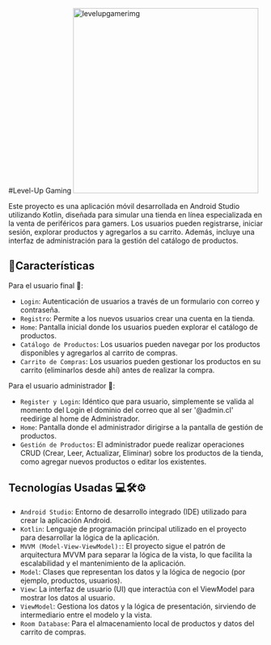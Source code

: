 #Level-Up Gaming
<img width="366" height="366" alt="levelupgamerimg" src="https://github.com/user-attachments/assets/52e1dc30-06e6-477c-93dc-f886625e6297" />

Este proyecto es una aplicación móvil desarrollada en Android Studio utilizando Kotlin, diseñada para simular una tienda en línea especializada en la venta de periféricos para gamers. Los usuarios pueden registrarse, iniciar sesión, explorar productos y agregarlos a su carrito. Además, incluye una interfaz de administración para la gestión del catálogo de productos.

## :hammer:Características
Para el usuario final 👤:
- `Login`:  Autenticación de usuarios a través de un formulario con correo y contraseña.
- `Registro`: Permite a los nuevos usuarios crear una cuenta en la tienda.
- `Home`: Pantalla inicial donde los usuarios pueden explorar el catálogo de productos.
- `Catálogo de Productos`: Los usuarios pueden navegar por los productos disponibles y agregarlos al carrito de compras.
- `Carrito de Compras`:  Los usuarios pueden gestionar los productos en su carrito (eliminarlos desde ahí) antes de realizar la compra.

Para el usuario administrador 👑:
- `Register y Login`: Idéntico que para usuario, simplemente se valida al momento del Login el dominio del correo que al ser '@admin.cl' reedirige al home de Administrador.
- `Home`: Pantalla donde el administrador dirigirse a la pantalla de gestión de productos.
- `Gestión de Productos`: El administrador puede realizar operaciones CRUD (Crear, Leer, Actualizar, Eliminar) sobre los productos de la tienda, como agregar nuevos productos o editar los existentes.

## Tecnologías Usadas 💻🛠️⚙️

- `Android Studio`: Entorno de desarrollo integrado (IDE) utilizado para crear la aplicación Android.
- `Kotlin`: Lenguaje de programación principal utilizado en el proyecto para desarrollar la lógica de la aplicación.
- `MVVM (Model-View-ViewModel):`:  El proyecto sigue el patrón de arquitectura MVVM para separar la lógica de la vista, lo que facilita la escalabilidad y el mantenimiento de la aplicación.
- `Model`: Clases que representan los datos y la lógica de negocio (por ejemplo, productos, usuarios).
- `View`: La interfaz de usuario (UI) que interactúa con el ViewModel para mostrar los datos al usuario.
- `ViewModel`: Gestiona los datos y la lógica de presentación, sirviendo de intermediario entre el modelo y la vista.
- `Room Database`: Para el almacenamiento local de productos y datos del carrito de compras.
